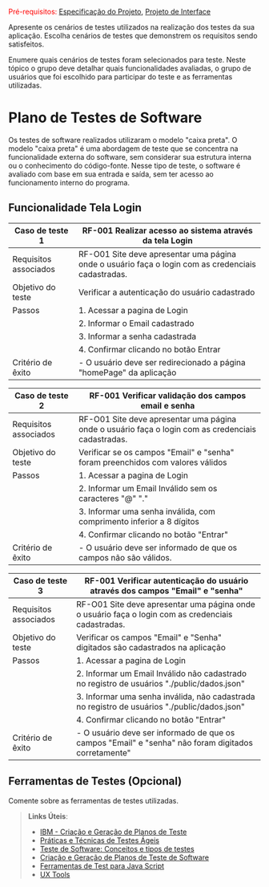 <span style="color:red">Pré-requisitos: <a href="2-Especificação do Projeto.md"> Especificação do Projeto</a></span>, <a href="3-Projeto de Interface.md"> Projeto de Interface</a>

Apresente os cenários de testes utilizados na realização dos testes da sua aplicação. Escolha cenários de testes que demonstrem os requisitos sendo satisfeitos.

Enumere quais cenários de testes foram selecionados para teste. Neste tópico o grupo deve detalhar quais funcionalidades avaliadas, o grupo de usuários que foi escolhido para participar do teste e as ferramentas utilizadas.

# Plano de Testes de Software

Os testes de software realizados utilizaram o modelo "caixa preta". O modelo "caixa preta" é uma abordagem de teste que se concentra na funcionalidade externa do software, sem considerar sua estrutura interna ou o conhecimento do código-fonte. Nesse tipo de teste, o software é avaliado com base em sua entrada e saída, sem ter acesso ao funcionamento interno do programa.

## Funcionalidade Tela Login

| **Caso de teste 1**   | **RF-001 Realizar acesso ao sistema através da tela Login**                                        |
| --------------------- | -------------------------------------------------------------------------------------------------- |
| Requisitos associados | RF-O01 Site deve apresentar uma página onde o usuário faça o login com as credenciais cadastradas. |
| Objetivo do teste     | Verificar a autenticação do usuário cadastrado                                                     |
| Passos                | 1. Acessar a pagina de Login                                                                       |
|                       | 2. Informar o Email cadastrado                                                                     |
|                       | 3. Informar a senha cadastrada                                                                     |
|                       | 4. Confirmar clicando no botão Entrar                                                              |
| Critério de êxito     | - O usuário deve ser redirecionado a página "homePage" da aplicação                                |

| **Caso de teste 2**   | **RF-001 Verificar validação dos campos email e senha**                                            |
| --------------------- | -------------------------------------------------------------------------------------------------- |
| Requisitos associados | RF-O01 Site deve apresentar uma página onde o usuário faça o login com as credenciais cadastradas. |
| Objetivo do teste     | Verificar se os campos "Email" e "senha" foram preenchidos com valores válidos                     |
| Passos                | 1. Acessar a pagina de Login                                                                       |
|                       | 2. Informar um Email Inválido sem os caracteres "@" "."                                            |
|                       | 3. Informar uma senha inválida, com comprimento inferior a 8 dígitos                               |
|                       | 4. Confirmar clicando no botão "Entrar"                                                            |
| Critério de êxito     | - O usuário deve ser informado de que os campos não são válidos.                                   |

| **Caso de teste 3**   | **RF-001 Verificar autenticação do usuário através dos campos "Email" e "senha"**                   |
| --------------------- | --------------------------------------------------------------------------------------------------- |
| Requisitos associados | RF-O01 Site deve apresentar uma página onde o usuário faça o login com as credenciais cadastradas.  |
| Objetivo do teste     | Verificar os campos "Email" e "Senha" digitados são cadastrados na aplicação                        |
| Passos                | 1. Acessar a pagina de Login                                                                        |
|                       | 2. Informar um Email Inválido não cadastrado no registro de usuários "./public/dados.json"          |
|                       | 3. Informar uma senha inválida, não cadastrada no registro de usuários "./public/dados.json"        |
|                       | 4. Confirmar clicando no botão "Entrar"                                                             |
| Critério de êxito     | - O usuário deve ser informado de que os campos "Email" e "senha" não foram digitados corretamente" |

## Ferramentas de Testes (Opcional)

Comente sobre as ferramentas de testes utilizadas.

> **Links Úteis**:
>
> - [IBM - Criação e Geração de Planos de Teste](https://www.ibm.com/developerworks/br/local/rational/criacao_geracao_planos_testes_software/index.html)
> - [Práticas e Técnicas de Testes Ágeis](http://assiste.serpro.gov.br/serproagil/Apresenta/slides.pdf)
> - [Teste de Software: Conceitos e tipos de testes](https://blog.onedaytesting.com.br/teste-de-software/)
> - [Criação e Geração de Planos de Teste de Software](https://www.ibm.com/developerworks/br/local/rational/criacao_geracao_planos_testes_software/index.html)
> - [Ferramentas de Test para Java Script](https://geekflare.com/javascript-unit-testing/)
> - [UX Tools](https://uxdesign.cc/ux-user-research-and-user-testing-tools-2d339d379dc7)
